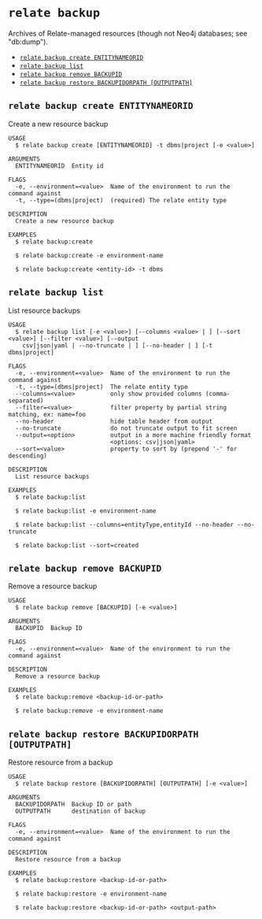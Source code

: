 `relate backup`
===============

Archives of Relate-managed resources (though not Neo4j databases; see "db:dump").

* [`relate backup create ENTITYNAMEORID`](#relate-backup-create-entitynameorid)
* [`relate backup list`](#relate-backup-list)
* [`relate backup remove BACKUPID`](#relate-backup-remove-backupid)
* [`relate backup restore BACKUPIDORPATH [OUTPUTPATH]`](#relate-backup-restore-backupidorpath-outputpath)

## `relate backup create ENTITYNAMEORID`

Create a new resource backup

```
USAGE
  $ relate backup create [ENTITYNAMEORID] -t dbms|project [-e <value>]

ARGUMENTS
  ENTITYNAMEORID  Entity id

FLAGS
  -e, --environment=<value>  Name of the environment to run the command against
  -t, --type=(dbms|project)  (required) The relate entity type

DESCRIPTION
  Create a new resource backup

EXAMPLES
  $ relate backup:create

  $ relate backup:create -e environment-name

  $ relate backup:create <entity-id> -t dbms
```

## `relate backup list`

List resource backups

```
USAGE
  $ relate backup list [-e <value>] [--columns <value> | ] [--sort <value>] [--filter <value>] [--output
    csv|json|yaml | --no-truncate | ] [--no-header | ] [-t dbms|project]

FLAGS
  -e, --environment=<value>  Name of the environment to run the command against
  -t, --type=(dbms|project)  The relate entity type
  --columns=<value>          only show provided columns (comma-separated)
  --filter=<value>           filter property by partial string matching, ex: name=foo
  --no-header                hide table header from output
  --no-truncate              do not truncate output to fit screen
  --output=<option>          output in a more machine friendly format
                             <options: csv|json|yaml>
  --sort=<value>             property to sort by (prepend '-' for descending)

DESCRIPTION
  List resource backups

EXAMPLES
  $ relate backup:list

  $ relate backup:list -e environment-name

  $ relate backup:list --columns=entityType,entityId --no-header --no-truncate

  $ relate backup:list --sort=created
```

## `relate backup remove BACKUPID`

Remove a resource backup

```
USAGE
  $ relate backup remove [BACKUPID] [-e <value>]

ARGUMENTS
  BACKUPID  Backup ID

FLAGS
  -e, --environment=<value>  Name of the environment to run the command against

DESCRIPTION
  Remove a resource backup

EXAMPLES
  $ relate backup:remove <backup-id-or-path>

  $ relate backup:remove -e environment-name
```

## `relate backup restore BACKUPIDORPATH [OUTPUTPATH]`

Restore resource from a backup

```
USAGE
  $ relate backup restore [BACKUPIDORPATH] [OUTPUTPATH] [-e <value>]

ARGUMENTS
  BACKUPIDORPATH  Backup ID or path
  OUTPUTPATH      destination of backup

FLAGS
  -e, --environment=<value>  Name of the environment to run the command against

DESCRIPTION
  Restore resource from a backup

EXAMPLES
  $ relate backup:restore <backup-id-or-path>

  $ relate backup:restore -e environment-name

  $ relate backup:restore <backup-id-or-path> <output-path>
```
